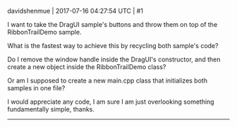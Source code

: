 davidshenmue | 2017-07-16 04:27:54 UTC | #1

I want to take the DragUI sample's buttons and throw them on top of the RibbonTrailDemo sample.

What is the fastest way to achieve this by recycling both sample's code?

Do I remove the window handle inside the DragUI's constructor, and then create a new object inside the RibbonTrailDemo class?

Or am I supposed to create a new main.cpp class that initializes both samples in one file?
 
I would appreciate any code, I am sure I am just overlooking something fundamentally simple, thanks.

-------------------------

